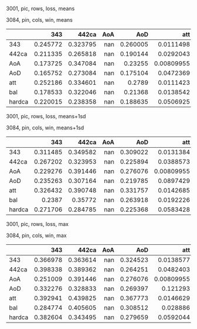 3001, pic, rows, loss, means

3084, pin, cols, win, means

|        |      343 |    442ca |   AoA |      AoD |        att |      bal |   hardca |
|:-------|---------:|---------:|------:|---------:|-----------:|---------:|---------:|
| 343    | 0.245772 | 0.323795 |   nan | 0.260005 | 0.0111498  | 0.315098 | 0.127935 |
| 442ca  | 0.211335 | 0.265818 |   nan | 0.190144 | 0.0292043  | 0.209809 | 0.187491 |
| AoA    | 0.173725 | 0.347084 |   nan | 0.23255  | 0.00809955 | 0.239853 | 0.134561 |
| AoD    | 0.165752 | 0.273084 |   nan | 0.175104 | 0.0472369  | 0.179626 | 0.195775 |
| att    | 0.252186 | 0.334601 |   nan | 0.2789   | 0.0111423  | 0.325468 | 0.128929 |
| bal    | 0.178533 | 0.322046 |   nan | 0.21368  | 0.0138542  | 0.22092  | 0.175971 |
| hardca | 0.220015 | 0.238358 |   nan | 0.188635 | 0.0506925  | 0.21924  | 0.192483 |

3001, pic, rows, loss, means+1sd

3084, pin, cols, win, means+1sd

|        |      343 |    442ca |   AoA |      AoD |        att |      bal |   hardca |
|:-------|---------:|---------:|------:|---------:|-----------:|---------:|---------:|
| 343    | 0.311485 | 0.349582 |   nan | 0.309022 | 0.0131384  | 0.430669 | 0.175065 |
| 442ca  | 0.267202 | 0.323953 |   nan | 0.225894 | 0.0388573  | 0.281568 | 0.248987 |
| AoA    | 0.229276 | 0.391446 |   nan | 0.276076 | 0.00809955 | 0.325164 | 0.165809 |
| AoD    | 0.235263 | 0.307164 |   nan | 0.219785 | 0.0897429  | 0.256133 | 0.248238 |
| att    | 0.326432 | 0.390748 |   nan | 0.331757 | 0.0142685  | 0.4427   | 0.176854 |
| bal    | 0.2387   | 0.35772  |   nan | 0.263918 | 0.0192226  | 0.310849 | 0.231295 |
| hardca | 0.271706 | 0.284785 |   nan | 0.225368 | 0.0583428  | 0.282276 | 0.252393 |

3001, pic, rows, loss, max

3084, pin, cols, win, max

|        |      343 |    442ca |   AoA |      AoD |        att |      bal |   hardca |
|:-------|---------:|---------:|------:|---------:|-----------:|---------:|---------:|
| 343    | 0.366978 | 0.363614 |   nan | 0.324523 | 0.0138577  | 0.478803 | 0.23406  |
| 442ca  | 0.398338 | 0.389362 |   nan | 0.264251 | 0.0482403  | 0.414254 | 0.32111  |
| AoA    | 0.251009 | 0.391446 |   nan | 0.276076 | 0.00809955 | 0.304586 | 0.181166 |
| AoD    | 0.332276 | 0.328833 |   nan | 0.269397 | 0.121293   | 0.368802 | 0.299071 |
| att    | 0.392941 | 0.439825 |   nan | 0.367773 | 0.0146629  | 0.486858 | 0.238322 |
| bal    | 0.284774 | 0.405605 |   nan | 0.308512 | 0.028886   | 0.372467 | 0.335345 |
| hardca | 0.382604 | 0.343495 |   nan | 0.279659 | 0.0592044  | 0.37471  | 0.327758 |

